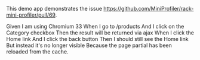 This demo app demonstrates the issue https://github.com/MiniProfiler/rack-mini-profiler/pull/69.

Given I am using Chromium 33
When I go to /products
And I click on the Category checkbox
Then the result will be returned via ajax
When I click the Home link
And I click the back button
Then I should still see the Home link
But instead it's no longer visible
Because the page partial has been reloaded from the cache.
